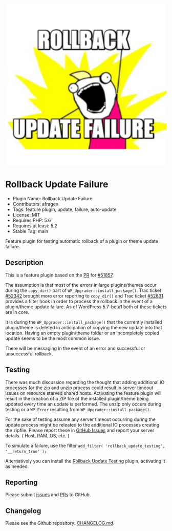 ![Rollback Update Failure](./.wordpress-org/icon.svg)

# Rollback Update Failure

* Plugin Name: Rollback Update Failure
* Contributors: afragen
* Tags: feature plugin, update, failure, auto-update
* License: MIT
* Requires PHP: 5.6
* Requires at least: 5.2
* Stable Tag: main

Feature plugin for testing automatic rollback of a plugin or theme update failure.

## Description

This is a feature plugin based on the [PR](https://github.com/WordPress/wordpress-develop/pull/860) for [#51857](https://core.trac.wordpress.org/ticket/51857).

The assumption is that most of the errors in large plugins/themes occur during the `copy_dir()` part of `WP_Upgrader::install_package()`. Trac ticket [#52342](https://core.trac.wordpress.org/ticket/52342) brought more error reporting to `copy_dir()` and Trac ticket [#52831](https://core.trac.wordpress.org/ticket/52381) provides a filter hook in order to process the rollback in the event of a plugin/theme update failure. As of WordPress 5.7-beta1 both of these tickets are in core.

It is during the `WP_Upgrader::install_package()` that the currently installed plugin/theme is deleted in anticipation of copying the new update into that location. Having an empty plugin/theme folder or an incompletely copied update seems to be the most common issue.

There will be messaging in the event of an error and successful or unsuccessful rollback.

## Testing

There was much discussion regarding the thought that adding additional IO processes for the zip and unzip process could result in server timeout issues on resource starved shared hosts. Activating the feature plugin will result in the creation of a ZIP file of the installed plugin/theme being updated every time an update is performed. The unzip only occurs during testing or a `WP_Error` resulting from `WP_Upgrader::install_package()`.

For the sake of testing assume any server timeout occurring during the update process might be releated to the additional IO processes creating the zipfile. Please report these in [GitHub Issues](https://github.com/afragen/rollback-update-failure/issues) and report your server details. ( Host, RAM, OS, etc. )

To simulate a failure, use the filter `add_filter( 'rollback_update_testing', '__return_true' );`

Alternatively you can install the [Rollback Update Testing](https://gist.github.com/afragen/80b68a6c8826ab37025b05d4519bb4bf) plugin, activating it as needed.

## Reporting

Please submit [issues](https://github.com/afragen/rollback-update-failure/issues) and [PRs](https://github.com/afragen/rollback-update-failure/pulls) to GitHub.

## Changelog

Please see the Github repository: [CHANGELOG.md](https://github.com/afragen/rollback-update-failure/blob/main/CHANGELOG.md).
